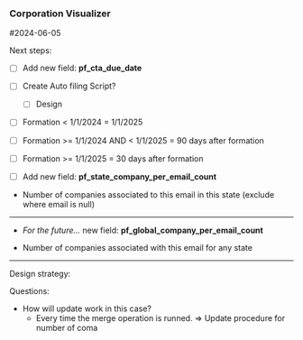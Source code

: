

### Corporation Visualizer
#2024-06-05

Next steps:

- [ ] Add new field: **pf_cta_due_date**
- [ ] Create Auto filing Script?
	- [ ] Design
- [ ] Formation < 1/1/2024 = 1/1/2025
- [ ] Formation >= 1/1/2024 AND < 1/1/2025 = 90 days after formation
- [ ]  Formation >= 1/1/2025 = 30 days after formation

- [ ] Add new field: **pf_state_company_per_email_count**

- Number of companies associated to this email in this state (exclude where email is null)

---


- _For the future…_ new field: **pf_global_company_per_email_count**

- Number of companies associated with this email for any state
---
Design strategy:

Questions:
- How will update work in this case?
	- Every time the merge operation is runned. => Update procedure for number of coma
